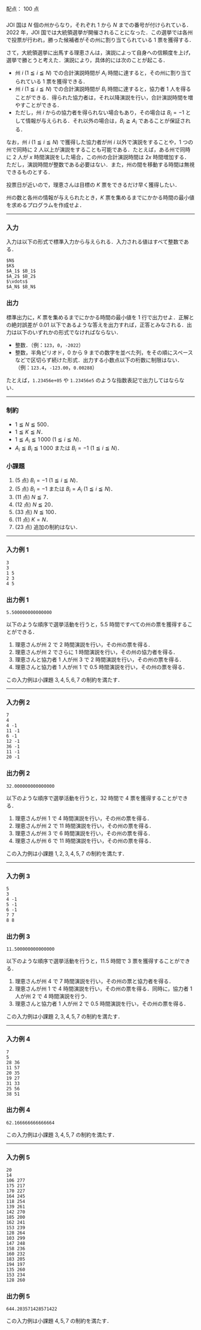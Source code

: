 配点： $100$ 点

###

JOI 国は $N$ 個の州からなり，それぞれ $1$ から $N$ までの番号が付けられている．$2022$ 年，JOI 国では大統領選挙が開催されることになった．この選挙では各州で投票が行われ，勝った候補者がその州に割り当てられている $1$ 票を獲得する．

さて，大統領選挙に出馬する理恵さんは，演説によって自身への信頼度を上げ，選挙で勝とうと考えた．演説により，具体的には次のことが起こる．

- 州 $i$ ($1 \leqq i \leqq N$) での合計演説時間が $A_i$ 時間に達すると，その州に割り当てられている $1$ 票を獲得できる．
- 州 $i$ ($1 \leqq i \leqq N$) での合計演説時間が $B_i$ 時間に達すると，協力者 $1$ 人を得ることができる．得られた協力者は，それ以降演説を行い，合計演説時間を増やすことができる．
- ただし，州 $i$ からの協力者を得られない場合もあり，その場合は $B_i = -1$ として情報が与えられる．それ以外の場合は，$B_i \geqq A_i$ であることが保証される．

なお，州 $i$ ($1 \leqq i \leqq N$) で獲得した協力者が州 $i$ 以外で演説をすることや，$1$ つの州で同時に $2$ 人以上が演説をすることも可能である．たとえば，ある州で同時に $2$ 人が $x$ 時間演説をした場合，この州の合計演説時間は $2x$ 時間増加する．ただし，演説時間が整数である必要はない．また，州の間を移動する時間は無視できるものとする．

投票日が近いので，理恵さんは目標の $K$ 票をできるだけ早く獲得したい．

州の数と各州の情報が与えられたとき，$K$ 票を集めるまでにかかる時間の最小値を求めるプログラムを作成せよ．

---

### 入力

入力は以下の形式で標準入力から与えられる．入力される値はすべて整数である．

~~~
$N$
$K$
$A_1$ $B_1$
$A_2$ $B_2$
$\vdots$
$A_N$ $B_N$
~~~

### 出力

標準出力に，$K$ 票を集めるまでにかかる時間の最小値を $1$ 行で出力せよ．正解との絶対誤差が $0.01$ 以下であるような答えを出力すれば，正答とみなされる．出力は以下のいずれかの形式でなければならない．

- 整数．（例：`123`，`0`，`-2022`）
- 整数，半角ピリオド，$0$ から $9$ までの数字を並べた列，をその順にスペースなどで区切らず続けた形式．出力する小数点以下の桁数に制限はない．（例：`123.4`，`-123.00`，`0.00288`）

たとえば，`1.23456e+05` や `1.23456e5` のような指数表記で出力してはならない．

---

### 制約

- $1 \leqq N \leqq 500$．
- $1 \leqq K \leqq N$．
- $1 \leqq A_i \leqq 1\,000$ ($1 \leqq i \leqq N$)．
- $A_i \leqq B_i \leqq 1\,000$ または $B_i = -1$ ($1 \leqq i \leqq N$)．

### 小課題

1. ($5$ 点) $B_i = -1$ ($1 \leqq i \leqq N$)．
2. ($5$ 点) $B_i = -1$ または $B_i = A_i$ ($1 \leqq i \leqq N$)．
3. ($11$ 点) $N \leqq 7$．
4. ($12$ 点) $N \leqq 20$．
5. ($33$ 点) $N \leqq 100$．
6. ($11$ 点) $K = N$．
7. ($23$ 点) 追加の制約はない．

---

### 入力例 1

~~~
3
3
1 5
2 3
4 5
~~~

### 出力例 1

~~~
5.500000000000000
~~~

以下のような順序で選挙活動を行うと，$5.5$ 時間ですべての州の票を獲得することができる．

1. 理恵さんが州 $2$ で $2$ 時間演説を行い，その州の票を得る．
2. 理恵さんが州 $2$ でさらに $1$ 時間演説を行い，その州の協力者を得る．
3. 理恵さんと協力者 $1$ 人が州 $3$ で $2$ 時間演説を行い，その州の票を得る．
4. 理恵さんと協力者 $1$ 人が州 $1$ で $0.5$ 時間演説を行い，その州の票を得る．

この入力例は小課題 $3, 4, 5, 6, 7$ の制約を満たす．

---

### 入力例 2

~~~
7
4
4 -1
11 -1
6 -1
12 -1
36 -1
11 -1
20 -1
~~~

### 出力例 2

~~~
32.000000000000000
~~~

以下のような順序で選挙活動を行うと，$32$ 時間で $4$ 票を獲得することができる．

1. 理恵さんが州 $1$ で $4$ 時間演説を行い，その州の票を得る．
2. 理恵さんが州 $2$ で $11$ 時間演説を行い，その州の票を得る．
3. 理恵さんが州 $3$ で $6$ 時間演説を行い，その州の票を得る．
4. 理恵さんが州 $6$ で $11$ 時間演説を行い，その州の票を得る．

この入力例は小課題 $1, 2, 3, 4, 5, 7$ の制約を満たす．

---

### 入力例 3

~~~
5
3
4 -1
5 -1
6 -1
7 7
8 8
~~~

### 出力例 3

~~~
11.500000000000000
~~~

以下のような順序で選挙活動を行うと，$11.5$ 時間で $3$ 票を獲得することができる．

1. 理恵さんが州 $4$ で $7$ 時間演説を行い，その州の票と協力者を得る．
2. 理恵さんが州 $1$ で $4$ 時間演説を行い，その州の票を得る．同時に，協力者 $1$ 人が州 $2$ で $4$ 時間演説を行う．
3. 理恵さんと協力者 $1$ 人が州 $2$ で $0.5$ 時間演説を行い，その州の票を得る．

この入力例は小課題 $2, 3, 4, 5, 7$ の制約を満たす．

---

### 入力例 4

~~~
7
5
28 36
11 57
20 35
19 27
31 33
25 56
38 51
~~~

### 出力例 4

~~~
62.166666666666664
~~~

この入力例は小課題 $3, 4, 5, 7$ の制約を満たす．

---

### 入力例 5

~~~
20
14
106 277
175 217
170 227
164 245
118 254
139 261
142 270
185 200
162 241
153 239
128 264
103 299
147 248
158 236
160 232
183 205
194 197
135 260
153 234
128 260
~~~

### 出力例 5

~~~
644.203571428571422
~~~

この入力例は小課題 $4, 5, 7$ の制約を満たす．
